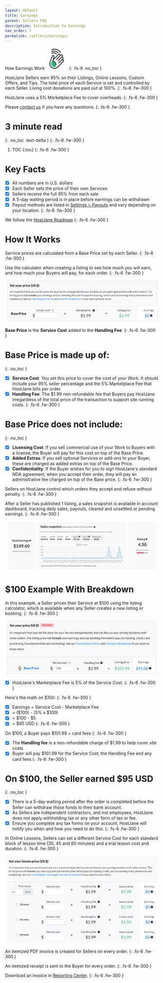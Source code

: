 ```yaml
---
layout: default
title: Earnings
parent: Sellers FAQ
description: Introduction to Earnings
nav_order: 7
permalink: /sellers/earnings/
---
```


How Earnings Work ![](/assets/wave.svg)
{: .fs-9 .no_toc }

<span class="green">HostJane Sellers earn 95% on their Listings, Online Lessons, Custom Offers, and Tips. The total price of each Service is set and controlled by each Seller. Living cost donations are paid out at 100%.</span>
{: .fs-6 .fw-300 }

<span class="blue">HostJane uses a 5% Marketplace Fee to cover overheads.</span>
{: .fs-6 .fw-300 }

Please [contact us](https://www.hostjane.com/marketplace/contact) if you have any questions.
{: .fs-6 .fw-300 }

# 3 minute read
{: .no_toc .text-delta }
{: .fs-6 .fw-300 }

1. TOC
{:toc}
{: .fs-6 .fw-300 }

# Key Facts

- [x] All numbers are in U.S. dollars
- [x] Each Seller sets the price of their own Services
- [x] Sellers receive the full 95% from each sale
- [x] A 5-day waiting period is in place before earnings can be withdrawn
- [x] Payout methods are listed in [Settings > Payouts](https://www.hostjane.com/marketplace/settings/payouts) and vary depending on your location.
{: .fs-6 .fw-300 }

<span class="green">We follow the [HostJane Roadmap](/marketplace-faq/hostjane-roadmap/)</span>
{: .fs-6 .fw-300 }

# How It Works

<span class="orange">Service prices are calculated from a Base Price set by each Seller.</span>
{: .fs-6 .fw-300 }

<span class="blue">Use the calculator when creating a listing to see how much you will earn, and how much your Buyers will pay, for each order.</span>
{: .fs-6 .fw-300 }

![](/assets/calculator-clear.png)

<span class="yellow">**Base Price** is the **Service Cost** added to the **Handling Fee**.</span>
{: .fs-6 .fw-300 }

# Base Price is made up of:
{: .no_toc }

- [x] **Service Cost**: You set this price to cover the cost of your Work. It should include your 95% seller percentage and the 5% Marketplace Fee that HostJane bills per order.
- [x] **Handling Fee**: The $1.99 non-refundable fee that Buyers pay HostJane irregardless of the total price of the transaction to support site running costs.
{: .fs-6 .fw-300 }

# Base Price does not include:
{: .no_toc }

- [x] **Licensing Cost**: If you sell commercial use of your Work to Buyers with a license, the Buyer will pay for this cost on top of the Base Price. 
- [x] **Added Extras**: If you sell optional Services or add-ons to your Buyer, these are charged as added extras on top of the Base Price.
- [x] **Confidentiality**: If the Buyer wishes for you to sign HostJane's standard NDA agreement, when you accept their order, they will pay an administrative fee charged on top of the Base price. 
{: .fs-6 .fw-300 }

<span class="red">Sellers on HostJane control which orders they accept and refuse without penalty.</span>
{: .fs-6 .fw-300 }

<span class="yellow">After a Seller has published 1 listing, a sales snapshot is available in account dashboard, tracking daily sales, payouts, cleared and unsettled or pending earnings.</span>
{: .fs-6 .fw-300 }

![](/assets/snapshot.png)

# $100 Example With Breakdown

In this example, a Seller prices their Service at $100 using the listing calculator, which is available when any Seller creates a new listing or booking.
{: .fs-6 .fw-300 }

![](/assets/calculator.png)

- [x] HostJane's Marketplace Fee is 5% of the Service Cost.
{: .fs-6 .fw-300 }

<span class="green">Here's the math on $100:</span>
{: .fs-6 .fw-300 }

- [x] Earnings = Service Cost - Marketplace Fee
- [x] = ($100) - (5% x $100)
- [x] = $100 - $5
- [x] = $95 USD
{: .fs-6 .fw-300 }

<span class="purple">On $100, a Buyer pays $101.99 + card fees</span>
{: .fs-6 .fw-300 }

- [x] The **Handling fee** is a non-refundable charge of $1.99 to help cover site costs
- [x] Buyer will pay $101.99 for the Service Cost, the Handling Fee and any card fees
{: .fs-6 .fw-300 }

# On $100, the Seller earned $95 USD
{: .no_toc }

- [x] There is a 5-day waiting period after the order is completed before the Seller can withdraw those funds to their bank account.
- [x] As Sellers are independent contractors, and not employees, HostJane does not apply withholding tax or any other form of tax or fee.
- [x] Ensure you complete any tax forms on your account, HostJane will notify you when and how you need to do this.
{: .fs-6 .fw-300 }

In Online Lessons, Sellers can set a different Service Cost for each standard block of lesson time (30, 45 and 60 minutes) and a trial lesson cost and duration.
{: .fs-6 .fw-300 }

![](/assets/calculator-lesson.png)

<span class="green">An itemized PDF invoice is created for Sellers on every order.</span>
{: .fs-6 .fw-300 }

<span class="purple">An itemized receipt is sent to the Buyer for every order.</span>
{: .fs-6 .fw-300 }

<span class="yellow">Download an invoice in [Reporting Center](https://www.hostjane.com/marketplace/reporting).</span>
{: .fs-6 .fw-300 }